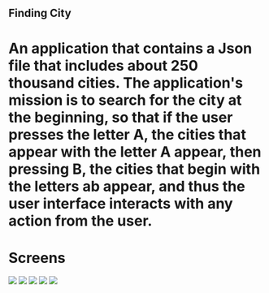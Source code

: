 ## Finding City
# An application that contains a Json file that includes about 250 thousand cities. The application's mission is to search for the city at the beginning, so that if the user presses the letter A, the cities that appear with the letter A appear, then pressing B, the cities that begin with the letters ab appear, and thus the user interface interacts with any action from the user.
# Screens
![](https://firebasestorage.googleapis.com/v0/b/personal-dd959.appspot.com/o/Screenshots%20of%20projects%2Ft1.jpg?alt=media&token=db8c4399-678a-4c15-b69b-751efe34ab3a)
![](https://firebasestorage.googleapis.com/v0/b/personal-dd959.appspot.com/o/Screenshots%20of%20projects%2Ft2.jpg?alt=media&token=5fc23f9e-1d67-401d-a67f-6dbe10f06e0a)
![](https://firebasestorage.googleapis.com/v0/b/personal-dd959.appspot.com/o/Screenshots%20of%20projects%2Ft3.jpg?alt=media&token=f8e1f2b6-4324-4dd8-91b9-969479662042)
![](https://firebasestorage.googleapis.com/v0/b/personal-dd959.appspot.com/o/Screenshots%20of%20projects%2Ft4.jpg?alt=media&token=0259c6f4-e13e-40d4-bf70-ad4b816e813c)
![](https://firebasestorage.googleapis.com/v0/b/personal-dd959.appspot.com/o/Screenshots%20of%20projects%2Ft5.jpg?alt=media&token=5acdb154-2b05-490a-85e2-b748f97ead0d)
